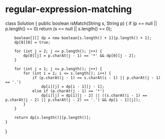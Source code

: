 # regular-expression-matching
class Solution {
    public boolean isMatch(String s, String p) {
               if (p == null || p.length() == 0)
            return (s == null || s.length() == 0);

        boolean[][] dp = new boolean[s.length() + 1][p.length() + 1];
        dp[0][0] = true;

        for (int j = 2; j <= p.length(); j++) {
            dp[0][j] = p.charAt(j - 1) == '*' && dp[0][j - 2];
        }

        for (int j = 1; j <= p.length(); j++) {
            for (int i = 1; i <= s.length(); i++) {
                if (p.charAt(j - 1) == s.charAt(i - 1) || p.charAt(j - 1) == '.')
                    dp[i][j] = dp[i - 1][j - 1];
                else if (p.charAt(j - 1) == '*')
                    dp[i][j] = dp[i][j - 2] || ((s.charAt(i - 1) == p.charAt(j - 2) || p.charAt(j - 2) == '.') && dp[i - 1][j]);
            }
        }

        return dp[s.length()][p.length()]; 
    }
}
